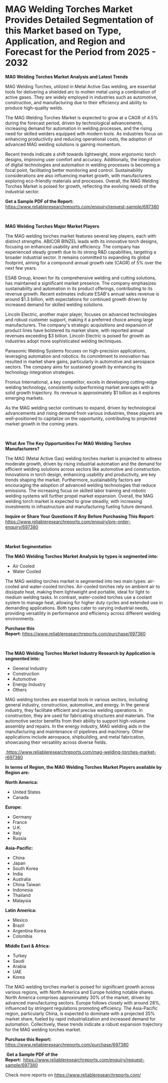 <p><h1>MAG Welding Torches Market Provides Detailed Segmentation of this Market based on Type, Application, and Region and Forecast for the Period from 2025 - 2032</h1></p><p><strong>MAG Welding Torches Market Analysis and Latest Trends</strong></p>
<p><p>MAG Welding Torches, utilized in Metal Active Gas welding, are essential tools for delivering a shielded arc to molten metal using a combination of active gases. They are widely employed in industries such as automotive, construction, and manufacturing due to their efficiency and ability to produce high-quality welds. </p><p>The MAG Welding Torches Market is expected to grow at a CAGR of 4.5% during the forecast period, driven by technological advancements, increasing demand for automation in welding processes, and the rising need for skilled welders equipped with modern tools. As industries focus on enhancing productivity and reducing operational costs, the adoption of advanced MAG welding solutions is gaining momentum. </p><p>Recent trends indicate a shift towards lightweight, more ergonomic torch designs, improving user comfort and accuracy. Additionally, the integration of digital technologies and automation in welding processes is becoming a focal point, facilitating better monitoring and control. Sustainability considerations are also influencing market growth, with manufacturers exploring eco-friendly materials and processes. Overall, the MAG Welding Torches Market is poised for growth, reflecting the evolving needs of the industrial sector.</p></p>
<p><strong>Get a Sample PDF of the Report:&nbsp;</strong> <a href="https://www.reliableresearchreports.com/enquiry/request-sample/697380?utm_campaign=3581&utm_medium=2&utm_source=Github&utm_content=ia&utm_term=23032025&utm_id=mag-welding-torches">https://www.reliableresearchreports.com/enquiry/request-sample/697380</a></p>
<p>&nbsp;</p>
<p><strong>MAG Welding Torches Major Market Players</strong></p>
<p><p>The MAG welding torches market features several key players, each with distinct strengths. ABICOR BINZEL leads with its innovative torch designs, focusing on enhanced usability and efficiency. The company has experienced steady growth due to its strong R&D capabilities, targeting a broader industrial sector. It remains committed to expanding its global footprint, aiming for a compound annual growth rate (CAGR) of 5% over the next few years.</p><p>ESAB Group, known for its comprehensive welding and cutting solutions, has maintained a significant market presence. The company emphasizes sustainability and automation in its product offerings, contributing to its revenue growth. Recent estimates indicate ESAB's annual sales revenue is around $1.3 billion, with expectations for continued growth driven by increased demand for skilled welding solutions.</p><p>Lincoln Electric, another major player, focuses on advanced technologies and robust customer support, making it a preferred choice among large manufacturers. The company's strategic acquisitions and expansion of product lines have bolstered its market share, with reported annual revenues exceeding $3 billion. Lincoln Electric is poised for growth as industries adopt more sophisticated welding techniques.</p><p>Panasonic Welding Systems focuses on high-precision applications, leveraging automation and robotics. Its commitment to innovation has resulted in market share gains, particularly in automotive and aerospace sectors. The company aims for sustained growth by enhancing its technology integration strategies.</p><p>Fronius International, a key competitor, excels in developing cutting-edge welding technology, consistently outperforming market averages with a solid growth trajectory. Its revenue is approximately $1 billion as it explores emerging markets.</p><p>As the MAG welding sector continues to expand, driven by technological advancements and rising demand from various industries, these players are well-positioned to capitalize on the opportunity, contributing to projected market growth in the coming years.</p></p>
<p>&nbsp;</p>
<p><strong>What Are The Key Opportunities For MAG Welding Torches Manufacturers?</strong></p>
<p><p>The MAG (Metal Active Gas) welding torches market is projected to witness moderate growth, driven by rising industrial automation and the demand for efficient welding solutions across sectors like automotive and construction. Innovations in torch design, enhancing usability and productivity, are key trends shaping the market. Furthermore, sustainability factors are encouraging the adoption of advanced welding technologies that reduce emissions. The increasing focus on skilled labor training and robotic welding systems will further propel market expansion. Overall, the MAG welding torch market is expected to grow steadily, with increasing investments in infrastructure and manufacturing fueling future demand.</p></p>
<p><strong>Inquire or Share Your Questions If Any Before Purchasing This Report:</strong> <a href="https://www.reliableresearchreports.com/enquiry/pre-order-enquiry/697380?utm_campaign=3581&utm_medium=2&utm_source=Github&utm_content=ia&utm_term=23032025&utm_id=mag-welding-torches">https://www.reliableresearchreports.com/enquiry/pre-order-enquiry/697380</a></p>
<p>&nbsp;</p>
<p><strong>Market Segmentation</strong></p>
<p><strong>The MAG Welding Torches Market Analysis by types is segmented into:</strong></p>
<p><ul><li>Air Cooled</li><li>Water Cooled</li></ul></p>
<p><p>The MAG welding torches market is segmented into two main types: air-cooled and water-cooled torches. Air-cooled torches rely on ambient air to dissipate heat, making them lightweight and portable, ideal for light to medium welding tasks. In contrast, water-cooled torches use a coolant system to manage heat, allowing for higher duty cycles and extended use in demanding applications. Both types cater to varying industrial needs, providing versatility in performance and efficiency across different welding environments.</p></p>
<p><strong>Purchase this Report:&nbsp;</strong><a href="https://www.reliableresearchreports.com/purchase/697380?utm_campaign=3581&utm_medium=2&utm_source=Github&utm_content=ia&utm_term=23032025&utm_id=mag-welding-torches">https://www.reliableresearchreports.com/purchase/697380</a></p>
<p>&nbsp;</p>
<p><strong>The MAG Welding Torches Market Industry Research by Application is segmented into:</strong></p>
<p><ul><li>General Industry</li><li>Construction</li><li>Automotive</li><li>Energy Industry</li><li>Others</li></ul></p>
<p><p>MAG welding torches are essential tools in various sectors, including general industry, construction, automotive, and energy. In the general industry, they facilitate efficient and precise welding operations. In construction, they are used for fabricating structures and materials. The automotive sector benefits from their ability to support high-volume assembly and repairs. In the energy industry, MAG welding aids in the manufacturing and maintenance of pipelines and machinery. Other applications include aerospace, shipbuilding, and metal fabrication, showcasing their versatility across diverse fields.</p></p>
<p><a href="https://www.reliableresearchreports.com/mag-welding-torches-market-r697380?utm_campaign=3581&utm_medium=2&utm_source=Github&utm_content=ia&utm_term=23032025&utm_id=mag-welding-torches">&nbsp;https://www.reliableresearchreports.com/mag-welding-torches-market-r697380</a></p>
<p><strong>In terms of Region, the MAG Welding Torches Market Players available by Region are:</strong></p>
<p>
    <p> <strong> North America: </strong>
        <ul>
            <li>United States</li>
            <li>Canada</li>
        </ul>
        </p> 
    <p> <strong> Europe: </strong>
        <ul>
            <li>Germany</li>
            <li>France</li>
            <li>U.K.</li>
            <li>Italy</li>
            <li>Russia</li>
        </ul>
        </p> 
    <p> <strong> Asia-Pacific: </strong>
        <ul>
            <li>China</li>
            <li>Japan</li>
            <li>South Korea</li>
            <li>India</li>
            <li>Australia</li>
            <li>China Taiwan</li>
            <li>Indonesia</li>
            <li>Thailand</li>
            <li>Malaysia</li>
        </ul>
        </p> 
    <p> <strong> Latin America: </strong>
        <ul>
            <li>Mexico</li>
            <li>Brazil</li>
            <li>Argentina Korea</li>
            <li>Colombia</li>
        </ul>
        </p> 
    <p> <strong> Middle East & Africa: </strong>
        <ul>
            <li>Turkey</li>
            <li>Saudi</li>
            <li>Arabia</li>
            <li>UAE</li>
            <li>Korea</li>
        </ul>
    </p>
    </p>
<p><p>The MAG welding torches market is poised for significant growth across various regions, with North America and Europe holding notable shares. North America comprises approximately 30% of the market, driven by advanced manufacturing sectors. Europe follows closely with around 28%, influenced by stringent regulations promoting efficiency. The Asia-Pacific region, particularly China, is expected to dominate with a projected 35% market share, fueled by rapid industrialization and increased demand for automation. Collectively, these trends indicate a robust expansion trajectory for the MAG welding torches market.</p></p>
<p><strong>Purchase this Report: </strong><a href="https://www.reliableresearchreports.com/purchase/697380?utm_campaign=3581&utm_medium=2&utm_source=Github&utm_content=ia&utm_term=23032025&utm_id=mag-welding-torches">https://www.reliableresearchreports.com/purchase/697380</a></p>
<p>&nbsp;<strong>Get a Sample PDF of the Report:&nbsp;&nbsp;</strong><a href="https://www.reliableresearchreports.com/enquiry/request-sample/697380?utm_campaign=3581&utm_medium=2&utm_source=Github&utm_content=ia&utm_term=23032025&utm_id=mag-welding-torches">https://www.reliableresearchreports.com/enquiry/request-sample/697380</a></p>
<p><strong></strong></p>
<p>Check more reports on <a href="https://www.reliableresearchreports.com/?utm_campaign=3581&utm_medium=2&utm_source=Github&utm_content=ia&utm_term=23032025&utm_id=mag-welding-torches">https://www.reliableresearchreports.com/</a></p>